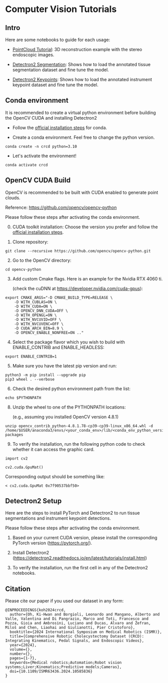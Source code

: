 # Computer Vision Tutorials

## Intro

Here are some notebooks to guide for each usage:

- [PointCloud Tutorial](crcd_pcl.ipynb): 3D reconstruction example with the stereo endoscopic images.

- [Detectron2 Segmentation](crcd_detectron2_segmentation.ipynb): Shows how to load the annotated tissue segmentation dataset and fine tune the model.

- [Detectron2 Keypoints](crcd_detectron2_keypoints.ipynb): Shows how to load the annotated instrument keypoint dataset and fine tune the model.

## Conda environment

It is recommended to create a virtual python environment before building the OpenCV CUDA and installing Detectron2

- Follow the [official installation steps](https://docs.conda.io/projects/conda/en/latest/user-guide/install/linux.html) for conda.

- Create a conda environment. Feel free to change the python version.
```
conda create -n crcd python=3.10
```

- Let's activate the environment!
```
conda activate crcd
```

## OpenCV CUDA Build

OpenCV is recommended to be built with CUDA enabled to generate point clouds.

Reference: https://github.com/opencv/opencv-python

Please follow these steps after activating the conda environment.

0. CUDA toolkit installation:
Choose the version you prefer and follow the [official installation steps](https://developer.nvidia.com/cuda-toolkit-archive).

1. Clone repository:
```
git clone --recursive https://github.com/opencv/opencv-python.git
```

2. Go to the OpenCV directory:
```
cd opencv-python
```

3. Add custom Cmake flags. Here is an example for the Nvidia RTX 4060 ti.
   
   (check the cuDNN at https://developer.nvidia.com/cuda-gpus):
   
```
export CMAKE_ARGS="-D CMAKE_BUILD_TYPE=RELEASE \
	-D WITH_CUBLAS=ON \
	-D WITH_CUDA=ON \
	-D OPENCV_DNN_CUDA=OFF \
	-D WITH_OPENGL=ON \
	-D WITH_NVCUVID=OFF \
	-D WITH_NVCUVENC=OFF \
	-D CUDA_ARCH_BIN=8.9 \
	-D OPENCV_ENABLE_NONFREE=ON .."
```

4. Select the package flavor which you wish to build with ENABLE_CONTRIB and ENABLE_HEADLESS:
```
export ENABLE_CONTRIB=1
```

5. Make sure you have the latest pip version and run:
```
python3 -m pip install --upgrade pip
pip3 wheel . --verbose
```

6. Check the desired python environment path from the list:
```
echo $PYTHONPATH
```

8. Unzip the wheel to one of the PYTHONPATH locations:

   (e.g., assuming you installed OpenCV version 4.8.1)
```
unzip opencv_contrib_python-4.8.1.78-cp39-cp39-linux_x86_64.whl -d /home/$USER/anaconda3/envs/<your_conda_env>/lib/<conda_env_python_version>/site-packages
```

9. To verify the installation, run the following python code to check whether it can access the graphic card.
```
import cv2

cv2.cuda.GpuMat()
```
   Corresponding output should be something like:
```
< cv2.cuda.GpuMat 0x7f90537bbf50>
```

## Detectron2 Setup

Here are the steps to install PyTorch and Detectron2 to run tissue segmentations and instrument keypoint detections.

Please follow these steps after activating the conda environment.

1. Based on your current CUDA version, please install the corresponding PyTorch version (https://pytorch.org/).

2. Install Detectron2 (https://detectron2.readthedocs.io/en/latest/tutorials/install.html)

3. To verify the installation, run the first cell in any of the Detectron2 notebooks.


## Citation

Please cite our paper if you used our dataset in any form: 
```
@INPROCEEDINGS{koh2024crcd,
  author={Oh, Ki-Hwan and Borgioli, Leonardo and Mangano, Alberto and Valle, Valentina and Di Pangrazio, Marco and Toti, Francesco and Pozza, Gioia and Ambrosini, Luciano and Ducas, Alvaro and Žefran, Miloš and Chen, Liaohai and Giulianotti, Pier Cristoforo},
  booktitle={2024 International Symposium on Medical Robotics (ISMR)}, 
  title={Comprehensive Robotic Cholecystectomy Dataset (CRCD): Integrating Kinematics, Pedal Signals, and Endoscopic Videos}, 
  year={2024},
  volume={},
  number={},
  pages={1-7},
  keywords={Medical robotics;Automation;Robot vision systems;Liver;Kinematics;Predictive models;Cameras},
  doi={10.1109/ISMR63436.2024.10585836}
}

```
